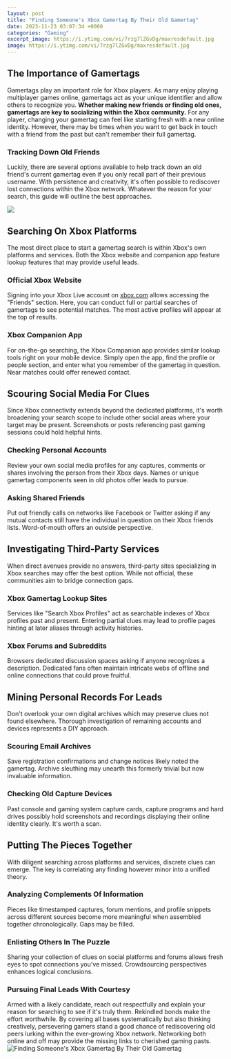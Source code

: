 ```yaml
---
layout: post
title: "Finding Someone's Xbox Gamertag By Their Old Gamertag"
date: 2023-11-23 03:07:34 +0000
categories: "Gaming"
excerpt_image: https://i.ytimg.com/vi/7rzg7lZGvDg/maxresdefault.jpg
image: https://i.ytimg.com/vi/7rzg7lZGvDg/maxresdefault.jpg
---
```


## The Importance of Gamertags 
Gamertags play an important role for Xbox players. As many enjoy playing multiplayer games online, gamertags act as your unique identifier and allow others to recognize you. **Whether making new friends or finding old ones, gamertags are key to socializing within the Xbox community.**
For any player, changing your gamertag can feel like starting fresh with a new online identity. However, there may be times when you want to get back in touch with a friend from the past but can't remember their full gamertag. 
### Tracking Down Old Friends
Luckily, there are several options available to help track down an old friend's current gamertag even if you only recall part of their previous username. With persistence and creativity, it's often possible to rediscover lost connections within the Xbox network. Whatever the reason for your search, this guide will outline the best approaches.

![](https://www.lifewire.com/thmb/gXut8j0Pc5lFVRTw5wKcvbTC4KQ=/1500x0/filters:no_upscale():max_bytes(150000):strip_icc()/001-xbox-gamertag-lookup-4179029-92c79d5a65744d4a8c6ef70b04b1daa3.jpg)
## Searching On Xbox Platforms
The most direct place to start a gamertag search is within Xbox's own platforms and services. Both the Xbox website and companion app feature lookup features that may provide useful leads.
### Official Xbox Website 
Signing into your Xbox Live account on [xbox.com](https://www.xbox.com) allows accessing the "Friends" section. Here, you can conduct full or partial searches of gamertags to see potential matches. The most active profiles will appear at the top of results.
### Xbox Companion App
For on-the-go searching, the Xbox Companion app provides similar lookup tools right on your mobile device. Simply open the app, find the profile or people section, and enter what you remember of the gamertag in question. Near matches could offer renewed contact.
## Scouring Social Media For Clues
Since Xbox connectivity extends beyond the dedicated platforms, it's worth broadening your search scope to include other social areas where your target may be present. Screenshots or posts referencing past gaming sessions could hold helpful hints.
### Checking Personal Accounts  
Review your own social media profiles for any captures, comments or shares involving the person from their Xbox days. Names or unique gamertag components seen in old photos offer leads to pursue.
### Asking Shared Friends  
Put out friendly calls on networks like Facebook or Twitter asking if any mutual contacts still have the individual in question on their Xbox friends lists. Word-of-mouth offers an outside perspective.
## Investigating Third-Party Services
When direct avenues provide no answers, third-party sites specializing in Xbox searches may offer the best option. While not official, these communities aim to bridge connection gaps. 
### Xbox Gamertag Lookup Sites
Services like "Search Xbox Profiles" act as searchable indexes of Xbox profiles past and present. Entering partial clues may lead to profile pages hinting at later aliases through activity histories. 
### Xbox Forums and Subreddits  
Browsers dedicated discussion spaces asking if anyone recognizes a description. Dedicated fans often maintain intricate webs of offline and online connections that could prove fruitful.
## Mining Personal Records For Leads
Don't overlook your own digital archives which may preserve clues not found elsewhere. Thorough investigation of remaining accounts and devices represents a DIY approach.
### Scouring Email Archives
Save registration confirmations and change notices likely noted the gamertag. Archive sleuthing may unearth this formerly trivial but now invaluable information.
### Checking Old Capture Devices  
Past console and gaming system capture cards, capture programs and hard drives possibly hold screenshots and recordings displaying their online identity clearly. It's worth a scan.
## Putting The Pieces Together
With diligent searching across platforms and services, discrete clues can emerge. The key is correlating any finding however minor into a unified theory.
### Analyzing Complements Of Information 
Pieces like timestamped captures, forum mentions, and profile snippets across different sources become more meaningful when assembled together chronologically. Gaps may be filled. 
### Enlisting Others In The Puzzle
Sharing your collection of clues on social platforms and forums allows fresh eyes to spot connections you've missed. Crowdsourcing perspectives enhances logical conclusions. 
### Pursuing Final Leads With Courtesy
Armed with a likely candidate, reach out respectfully and explain your reason for searching to see if it's truly them. Rekindled bonds make the effort worthwhile.
By covering all bases systematically but also thinking creatively, persevering gamers stand a good chance of rediscovering old peers lurking within the ever-growing Xbox network. Networking both online and off may provide the missing links to cherished gaming pasts.
![Finding Someone's Xbox Gamertag By Their Old Gamertag](https://i.ytimg.com/vi/7rzg7lZGvDg/maxresdefault.jpg)